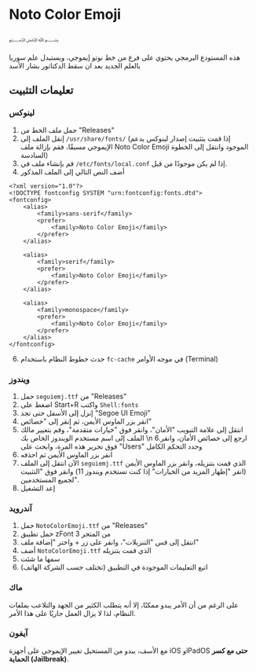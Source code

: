 # Noto Color Emoji
﷽

هذه المستودع البرمجي يحتوي على فرع من خط نوتو إيموجي، ويستبدل علم سوريا بالعلم الجديد بعد ان سقط الدكتاتور بشار الأسد

## تعليمات التثبيت
### لينوكس

1. حمل ملف الخط من "Releases"
2. إنقل الملف إلى `/usr/share/fonts/`
(إذا قمت بتثبيت إصدار لينوكس يدعم الإيموجي مسبقًا، فقم بإزالة ملف Noto Color Emoji الموجود وانتقل إلى الخطوة السادسة)
4. قم بإنشاء ملف في `/etc/fonts/local.conf` إذا لم يكن موجودًا من قبل.
5. أضف النص التالي إلى الملف المذكور
```
<?xml version="1.0"?>
<!DOCTYPE fontconfig SYSTEM "urn:fontconfig:fonts.dtd">
<fontconfig>
    <alias>
        <family>sans-serif</family>
        <prefer>
            <family>Noto Color Emoji</family>
        </prefer>
    </alias>

    <alias>
        <family>serif</family>
        <prefer>
            <family>Noto Color Emoji</family>
        </prefer>
    </alias>

    <alias>
        <family>monospace</family>
        <prefer>
            <family>Noto Color Emoji</family>
        </prefer>
    </alias>
</fontconfig>
```
6. حدث خطوط النظام باستخدام `fc-cache` في موجه الأوامر (Terminal)

### ويندوز
1. حمل `seguiemj.ttf` من "Releases"
2. اضغط على Start+R واكتب `Shell:fonts`
3. إنزل إلى الأسفل حتى تجد "Segoe UI Emoji"
4. انقر بزر الماوس الأيمن، ثم إنقر إلى "خصائص"
5. انتقل إلى علامة التبويب "الأمان"، وانقر فوق "خيارات متقدمة"، وقم بتغيير مالك الملف إلى اسم مستخدم الويندوز الخاص بك \n
6.ارجع إلى خصائص الأمان، وانقر فوق تحرير هذه المرة، وابحث على "Users" وحدد التحكم الكامل
7. انقر بزر الماوس الأيمن ثم احذفه
8. الآن انتقل إلى الملف `seguiemj.ttf` الذي قمت بتنزيله، وانقر بزر الماوس الأيمن (انقر "إظهار المزيد من الخيارات" إذا كنت تستخدم ويندوز 11) وانقر فوق "التثبيت لجميع المستخدمين".
9. إعد التشغيل

### آندرويد
1. حمل `NotoColorEmoji.ttf` من "Releases"
2. حمل تطبيق zFont 3 من المتجر
3. انتقل إلى قس "التنزيلات"، وانقر على زر + واختر "إضافة ملف"
4. أضف `NotoColorEmoji.ttf` الذي قمت بتنزيله
5. سمها ما شئت
6. اتبع التعليمات الموجودة في التطبيق (تختلف حسب الشركة الهاتف)

### ماك
على الرغم من أن الأمر يبدو ممكنًا، إلا أنه يتطلب الكثير من الجهد والتلاعب بملفات النظام، لذا لا يزال العمل جاريًا على هذا الأمر.

### آيفون
مع الأسف، يبدو من المستحيل تغيير الإيموجي على أجهزة iOS وiPadOS **حتى مع كسر الحماية (Jailbreak)**.
